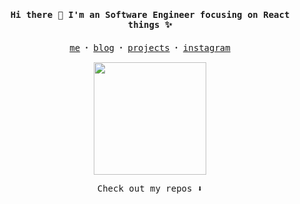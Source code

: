 <h4 align="center"><samp> Hi there 👋 I'm an Software Engineer focusing on React things ✨ </samp></h4>

<p align="center">
  <samp>
    <a href="#">me</a> ꞏ
    <a href="#">blog</a> ꞏ
    <a href="#">projects</a> ꞏ
    <a href="https://instagram.com">instagram</a>
  </samp>
</p>


<p align="center">
  <img width="180" src="https://media.giphy.com/media/ule4vhcY1xEKQ/giphy.gif" />
</p>

<p align="center"><samp>
  Check out my repos ⬇️ 
</samp>
</p>

<!--
**xecei/xecei** is a ✨ _special_ ✨ repository because its `README.md` (this file) appears on your GitHub profile.

Here are some ideas to get you started:

- 🔭 I’m currently working on ...
- 🌱 I’m currently learning ...
- 👯 I’m looking to collaborate on ...
- 🤔 I’m looking for help with ...
- 💬 Ask me about ...
- 📫 How to reach me: ...
- 😄 Pronouns: ...
- ⚡ Fun fact: ...
-->
